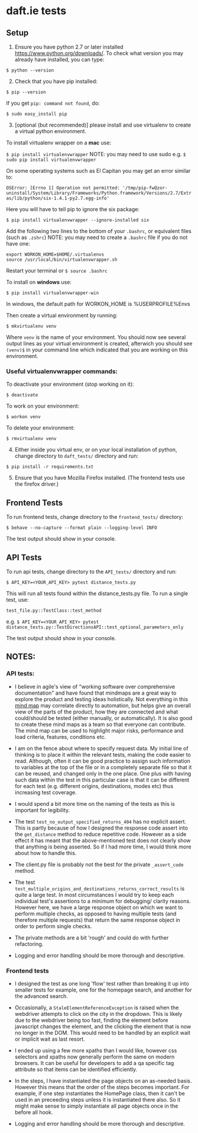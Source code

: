 # daft.ie tests

## Setup
1. Ensure you have python 2.7 or later installed https://www.python.org/downloads/. To check what version you may already have installed, you can type:

  `$ python --version`
  
2. Check that you have pip installed:

  `$ pip --version`
  
  If you get `pip: command not found`, do:
  
  `$ sudo easy_install pip`
  
3. [optional (but recommended)] please install and use virtualenv to create a virtual python environment. 

  To install virtualenv wrapper on a **mac** use:

  `$ pip install virtualenvwrapper` NOTE: you may need to use sudo e.g. `$ sudo pip install virtualenvwrapper`
  
  On some operating systems such as El Capitan you may get an error similar to:
  
  `OSError: [Errno 1] Operation not permitted: '/tmp/pip-fwQzor-uninstall/System/Library/Frameworks/Python.framework/Versions/2.7/Extras/lib/python/six-1.4.1-py2.7.egg-info'`
  
  Here you will have to tell pip to ignore the six package:
  
  `$ pip install virtualenvwrapper --ignore-installed six`
  
  Add the following two lines to the bottom of your `.bashrc`, or equivalent files (such as `.zshrc`) NOTE: you may need to create a `.bashrc` file if you do not have one:

  ```
  export WORKON_HOME=$HOME/.virtualenvs
  source /usr/local/bin/virtualenvwrapper.sh
  ```
  
  Restart your terminal or `$ source .bashrc`
  
  To install on **windows** use:
  
  `$ pip install virtualenvwrapper-win`
  
  In windows, the default path for WORKON_HOME is %USERPROFILE%Envs
  
  Then create a virtual environment by running:
  
  `$ mkvirtualenv venv`
  
  Where `venv` is the name of your environment. You should now see several output lines as your virtual
  environment is created, afterwich you should see `(venv)$` in your command line which indicated that you are
  working on this environment.
  
  ### Useful virtualenvwrapper commands:
  
  To deactivate your environment (stop working on it):
  
  `$ deactivate`
  
  To work on your environment:
  
  `$ workon venv`
  
  To delete your environment:
  
  `$ rmvirtualenv venv`
  

4. Either inside you virtual env, or on your local installation of python, change directory to `daft_tests/` directory and run:

  `$ pip install -r requirements.txt`
  
5. Ensure that you have Mozilla Firefox installed. (The frontend tests use the firefox driver.)

## Frontend Tests
To run frontend tests, change directory to the `frontend_tests/` directory:

  `$ behave --no-capture --format plain --logging-level INFO`
  
The test output should show in your console.

## API Tests
To run api tests, change directory to the `API_tests/` directory and run:

  `$ API_KEY=<YOUR_API_KEY> pytest distance_tests.py`
  
  This will run all tests found within the distance_tests.py file. To run a single test, use:
  
  `test_file.py::TestClass::test_method`
  
  e.g. `$ API_KEY=<YOUR_API_KEY> pytest distance_tests.py::TestDirectionsAPI::test_optional_parameters_only`
  
The test output should show in your console.

## NOTES:

### API tests:

- I believe in agile's view of "working software over comprehensive documentation" and have found that mindmaps are a great way to explore the product and testing ideas holistically. Not everything in this [mind map](https://github.com/auzbuckley/daft/blob/master/API_tests/mindmap.png) may correlate directly to automation, but helps give an overall view of the parts of the product, how they are connected and what could/should be tested (either manually, or automatically). It is also good to create these mind maps as a team so that everyone can contribute. The mind map can be used to highlight major risks, performance and load criteria, features, conditions etc.

- I am on the fence about where to specify request data. My initial line of thinking is to place it within the relevant tests, making the code easier to read. Although, often it can be good practice to assign such information to variables at the top of the file or in a completely separate file so that it can be reused, and changed only in the one place. One plus with having such data within the test in this particular case is that it can be different for each test (e.g. different origins, destinations, modes etc) thus increasing test coverage.

- I would spend a bit more time on the naming of the tests as this is important for legibility.

- The test `test_no_output_specified_returns_404` has no explicit assert. This is partly because of how I designed the response code assert into the `get_distance` method to reduce repetitive code. However as a side effect it has meant that the above-mentioned test does not clearly show that anything is being asserted. So if I had more time, I would think more about how to handle this.

- The client.py file is probably not the best for the private `_assert_code` method.

- The test `test_multiple_origins_and_destinations_returns_correct_results` is quite a large test. In most circumstances I would try to keep each individual test's assertions to a minimum for debugging/ clarity reasons. However here, we have a large response object on which we want to perform multiple checks, as opposed to having multiple tests (and therefore multiple requests) that return the same response object in order to perform single checks.

- The private methods are a bit 'rough' and could do with further refactoring.

- Logging and error handling should be more thorough and descriptive.

### Frontend tests

- I designed the test as one long 'flow' test rather than breaking it up into smaller tests for example, one for the homepage search, and another for the advanced search.

- Occasionally, a `StaleElementReferenceException` is raised when the webdriver attempts to click on the city in the dropdown. This is likely due to the webdriver being too fast, finding the element before javascript changes the element, and the clicking the element that is now no longer in the DOM. This would need to be handled by an explicit wait or implicit wait as last resort.

- I ended up using a few more xpaths than I would like, however css selectors and xpaths now generally perform the same on modern browsers. It can be useful for developers to add a qa specific tag attribute so that items can be identified efficiently.

- In the steps, I have instantiated the page objects on an as-needed basis. However this means that the order of the steps becomes important. For example, if one step instantiates the HomePage class, then it can't be used in an preceeding steps unless it is instantiated there also. So it might make sense to simply instantiate all page objects once in the before all hook.

- Logging and error handling should be more thorough and descriptive.
